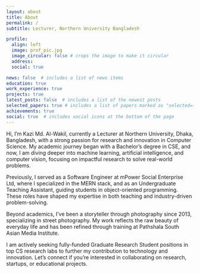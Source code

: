 ```yaml
---
layout: about
title: About
permalink: /
subtitle: Lecturer, Northern University Bangladesh

profile:
  align: left
  image: prof_pic.jpg
  image_circular: false # crops the image to make it circular
  address: 
  social: true

news: false  # includes a list of news items
education: true
work_experience: true
projects: true
latest_posts: false  # includes a list of the newest posts
selected_papers: true # includes a list of papers marked as "selected={true}"
achievements: true
social: true  # includes social icons at the bottom of the page
---
```

Hi, I’m Kazi Md. Al-Wakil, currently a Lecturer at Northern University, Dhaka, Bangladesh, with a strong passion for research and innovation in Computer Science. My academic journey began with a Bachelor’s degree in CSE, and now, I am diving deeper into machine learning, artificial intelligence, and computer vision, focusing on impactful research to solve real-world problems.

Previously, I served as a Software Engineer at mPower Social Enterprise Ltd, where I specialized in the MERN stack, and as an Undergraduate Teaching Assistant, guiding students in object-oriented programming. These roles have shaped my expertise in both teaching and industry-driven problem-solving.

Beyond academics, I’ve been a storyteller through photography since 2013, specializing in street photography. My work reflects the raw beauty of everyday life and has been refined through training at Pathshala South Asian Media Institute.

I am actively seeking fully-funded Graduate Research Student positions in top CS research labs to further my contribution to technology and innovation. Let’s connect if you’re interested in collaborating on research, startups, or educational projects.